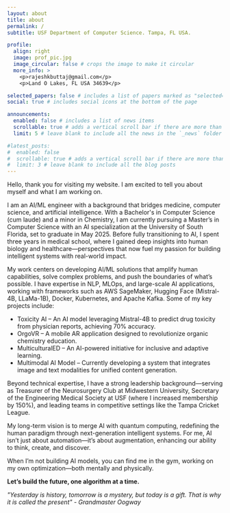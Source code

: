 ```yaml
---
layout: about
title: about
permalink: /
subtitle: USF Department of Computer Science. Tampa, FL USA. 

profile:
  align: right
  image: prof_pic.jpg
  image_circular: false # crops the image to make it circular
  more_info: >
    <p>rajeshkbuttaj@gmail.com</p>
    <p>Land O Lakes, FL USA 34639</p>

selected_papers: false # includes a list of papers marked as "selected={true}"
social: true # includes social icons at the bottom of the page

announcements:
  enabled: false # includes a list of news items
  scrollable: true # adds a vertical scroll bar if there are more than 3 news items
  limit: 5 # leave blank to include all the news in the `_news` folder

#latest_posts:
#  enabled: false
#  scrollable: true # adds a vertical scroll bar if there are more than 3 new posts items
#  limit: 3 # leave blank to include all the blog posts
---
```


Hello, thank you for visiting my website. I am excited to tell you about myself and what I am working on.

I am an AI/ML engineer with a background that bridges medicine, computer science, and artificial intelligence. With a Bachelor's in Computer Science (cum laude) and a minor in Chemistry, I am currently pursuing a Master’s in Computer Science with an AI specialization at the University of South Florida, set to graduate in May 2025. Before fully transitioning to AI, I spent three years in medical school, where I gained deep insights into human biology and healthcare—perspectives that now fuel my passion for building intelligent systems with real-world impact.

My work centers on developing AI/ML solutions that amplify human capabilities, solve complex problems, and push the boundaries of what’s possible. I have expertise in NLP, MLOps, and large-scale AI applications, working with frameworks such as AWS SageMaker, Hugging Face (Mistral-4B, LLaMa-1B), Docker, Kubernetes, and Apache Kafka. Some of my key projects include:

  - Toxicity AI – An AI model leveraging Mistral-4B to predict drug toxicity from physician reports, achieving 70% accuracy.
  - OrgoVR – A mobile AR application designed to revolutionize organic chemistry education.
  - MulticulturalED – An AI-powered initiative for inclusive and adaptive learning.
  - Multimodal AI Model – Currently developing a system that integrates image and text modalities for unified content generation.

Beyond technical expertise, I have a strong leadership background—serving as Treasurer of the Neurosurgery Club at Midwestern University, Secretary of the Engineering Medical Society at USF (where I increased membership by 150%), and leading teams in competitive settings like the Tampa Cricket League.

My long-term vision is to merge AI with quantum computing, redefining the human paradigm through next-generation intelligent systems. For me, AI isn’t just about automation—it’s about augmentation, enhancing our ability to think, create, and discover.

When I’m not building AI models, you can find me in the gym, working on my own optimization—both mentally and physically.

**Let’s build the future, one algorithm at a time.**

*"Yesterday is history, tomorrow is a mystery, but today is a gift. That is why it is called the present" - Grandmaster Oogway*